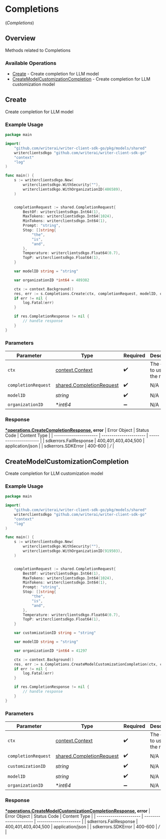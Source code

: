 # Completions
(*Completions*)

## Overview

Methods related to Completions

### Available Operations

* [Create](#create) - Create completion for LLM model
* [CreateModelCustomizationCompletion](#createmodelcustomizationcompletion) - Create completion for LLM customization model

## Create

Create completion for LLM model

### Example Usage

```go
package main

import(
	"github.com/writerai/writer-client-sdk-go/pkg/models/shared"
	writerclientsdkgo "github.com/writerai/writer-client-sdk-go"
	"context"
	"log"
)

func main() {
    s := writerclientsdkgo.New(
        writerclientsdkgo.WithSecurity(""),
        writerclientsdkgo.WithOrganizationID(486589),
    )


    completionRequest := shared.CompletionRequest{
        BestOf: writerclientsdkgo.Int64(1),
        MaxTokens: writerclientsdkgo.Int64(1024),
        MinTokens: writerclientsdkgo.Int64(1),
        Prompt: "string",
        Stop: []string{
            "the",
            "is",
            "and",
        },
        Temperature: writerclientsdkgo.Float64(0.7),
        TopP: writerclientsdkgo.Float64(1),
    }

    var modelID string = "string"

    var organizationID *int64 = 489382

    ctx := context.Background()
    res, err := s.Completions.Create(ctx, completionRequest, modelID, organizationID)
    if err != nil {
        log.Fatal(err)
    }

    if res.CompletionResponse != nil {
        // handle response
    }
}
```

### Parameters

| Parameter                                                                   | Type                                                                        | Required                                                                    | Description                                                                 |
| --------------------------------------------------------------------------- | --------------------------------------------------------------------------- | --------------------------------------------------------------------------- | --------------------------------------------------------------------------- |
| `ctx`                                                                       | [context.Context](https://pkg.go.dev/context#Context)                       | :heavy_check_mark:                                                          | The context to use for the request.                                         |
| `completionRequest`                                                         | [shared.CompletionRequest](../../../pkg/models/shared/completionrequest.md) | :heavy_check_mark:                                                          | N/A                                                                         |
| `modelID`                                                                   | *string*                                                                    | :heavy_check_mark:                                                          | N/A                                                                         |
| `organizationID`                                                            | **int64*                                                                    | :heavy_minus_sign:                                                          | N/A                                                                         |


### Response

**[*operations.CreateCompletionResponse](../../pkg/models/operations/createcompletionresponse.md), error**
| Error Object           | Status Code            | Content Type           |
| ---------------------- | ---------------------- | ---------------------- |
| sdkerrors.FailResponse | 400,401,403,404,500    | application/json       |
| sdkerrors.SDKError     | 400-600                | */*                    |

## CreateModelCustomizationCompletion

Create completion for LLM customization model

### Example Usage

```go
package main

import(
	"github.com/writerai/writer-client-sdk-go/pkg/models/shared"
	writerclientsdkgo "github.com/writerai/writer-client-sdk-go"
	"context"
	"log"
)

func main() {
    s := writerclientsdkgo.New(
        writerclientsdkgo.WithSecurity(""),
        writerclientsdkgo.WithOrganizationID(919503),
    )


    completionRequest := shared.CompletionRequest{
        BestOf: writerclientsdkgo.Int64(1),
        MaxTokens: writerclientsdkgo.Int64(1024),
        MinTokens: writerclientsdkgo.Int64(1),
        Prompt: "string",
        Stop: []string{
            "the",
            "is",
            "and",
        },
        Temperature: writerclientsdkgo.Float64(0.7),
        TopP: writerclientsdkgo.Float64(1),
    }

    var customizationID string = "string"

    var modelID string = "string"

    var organizationID *int64 = 41297

    ctx := context.Background()
    res, err := s.Completions.CreateModelCustomizationCompletion(ctx, completionRequest, customizationID, modelID, organizationID)
    if err != nil {
        log.Fatal(err)
    }

    if res.CompletionResponse != nil {
        // handle response
    }
}
```

### Parameters

| Parameter                                                                   | Type                                                                        | Required                                                                    | Description                                                                 |
| --------------------------------------------------------------------------- | --------------------------------------------------------------------------- | --------------------------------------------------------------------------- | --------------------------------------------------------------------------- |
| `ctx`                                                                       | [context.Context](https://pkg.go.dev/context#Context)                       | :heavy_check_mark:                                                          | The context to use for the request.                                         |
| `completionRequest`                                                         | [shared.CompletionRequest](../../../pkg/models/shared/completionrequest.md) | :heavy_check_mark:                                                          | N/A                                                                         |
| `customizationID`                                                           | *string*                                                                    | :heavy_check_mark:                                                          | N/A                                                                         |
| `modelID`                                                                   | *string*                                                                    | :heavy_check_mark:                                                          | N/A                                                                         |
| `organizationID`                                                            | **int64*                                                                    | :heavy_minus_sign:                                                          | N/A                                                                         |


### Response

**[*operations.CreateModelCustomizationCompletionResponse](../../pkg/models/operations/createmodelcustomizationcompletionresponse.md), error**
| Error Object           | Status Code            | Content Type           |
| ---------------------- | ---------------------- | ---------------------- |
| sdkerrors.FailResponse | 400,401,403,404,500    | application/json       |
| sdkerrors.SDKError     | 400-600                | */*                    |
